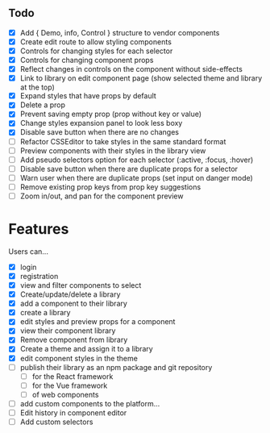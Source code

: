 ## Todo
 
- [X] Add { Demo, info, Control } structure to vendor components
- [X] Create edit route to allow styling components
- [X] Controls for changing styles for each selector 
- [X] Controls for changing component props
- [X] Reflect changes in controls on the component without side-effects
- [X] Link to library on edit component page (show selected theme and library at the top)
- [X] Expand styles that have props by default
- [X] Delete a prop
- [X] Prevent saving empty prop (prop without key or value)
- [X] Change styles expansion panel to look less boxy
- [X] Disable save button when there are no changes
- [ ] Refactor CSSEditor to take styles in the same standard format
- [ ] Preview components with their styles in the library view
- [ ] Add pseudo selectors option for each selector (:active, :focus, :hover)
- [ ] Disable save button when there are duplicate props for a selector
- [ ] Warn user when there are duplicate props (set input on danger mode)
- [ ] Remove existing prop keys from prop key suggestions
- [ ] Zoom in/out, and pan for the component preview

# Features
Users can...

- [X] login
- [X] registration
- [x] view and filter components to select
- [X] Create/update/delete a library
- [X] add a component to their library
- [X] create a library
- [X] edit styles and preview props for a component
- [X] view their component library
- [X] Remove component from library
- [X] Create a theme and assign it to a library
- [X] edit component styles in the theme 
- [ ] publish their library as an npm package and git repository
  - [ ] for the React framework
  - [ ] for the Vue framework
  - [ ] of web components
- [ ] add custom components to the platform...
- [ ] Edit history in component editor
- [ ] Add custom selectors